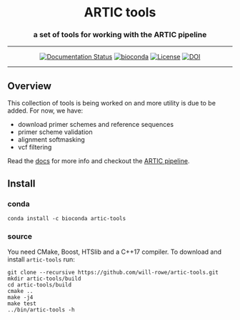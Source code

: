 <div align="center">
    <h1>ARTIC tools</h1>
    <h3>a set of tools for working with the ARTIC pipeline</h3>
    <hr>
    <a href="https://github.com/will-rowe/artic-tools/actions"<img src="https://github.com/will-rowe/artic-tools/workflows/CI/badge.svg" alt="CI Status" /></a>
    <a href="https://artic-tools.readthedocs.io/en/latest/?badge=latest"><img src="https://readthedocs.org/projects/artic-tools/badge/?version=latest" alt="Documentation Status"/></a>
    <a href="https://bioconda.github.io/recipes/artic-tools/README.html"><img src="https://anaconda.org/bioconda/artic-tools/badges/downloads.svg" alt="bioconda"></a>
    <a href="https://github.com/will-rowe/artic-tools/blob/master/LICENSE"><img src="https://img.shields.io/badge/license-MIT-orange.svg" alt="License"></a>
    <a href="https://zenodo.org/badge/latestdoi/280260660"><img src="https://zenodo.org/badge/280260660.svg" alt="DOI"></a>
</div>

---

## Overview

This collection of tools is being worked on and more utility is due to be added. For now, we have:

- download primer schemes and reference sequences
- primer scheme validation
- alignment softmasking
- vcf filtering

Read the [docs](https://artic-tools.readthedocs.io/en/latest/) for more info and checkout the [ARTIC pipeline](https://github.com/artic-network/fieldbioinformatics).

## Install

### conda

```
conda install -c bioconda artic-tools
```

### source

You need CMake, Boost, HTSlib and a C++17 compiler. To download and install `artic-tools` run:

```
git clone --recursive https://github.com/will-rowe/artic-tools.git
mkdir artic-tools/build
cd artic-tools/build
cmake ..
make -j4
make test
../bin/artic-tools -h
```

